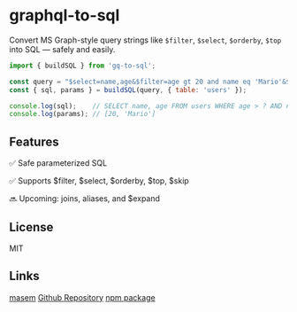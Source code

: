# graphql-to-sql

Convert MS Graph-style query strings like `$filter`, `$select`, `$orderby`, `$top` into SQL — safely and easily.

```js
import { buildSQL } from 'gq-to-sql';

const query = "$select=name,age&$filter=age gt 20 and name eq 'Mario'&$orderby=age desc";
const { sql, params } = buildSQL(query, { table: 'users' });

console.log(sql);    // SELECT name, age FROM users WHERE age > ? AND name = ? ORDER BY age desc
console.log(params); // [20, 'Mario']
```

## Features
✅ Safe parameterized SQL

✅ Supports $filter, $select, $orderby, $top, $skip

🔜 Upcoming: joins, aliases, and $expand

## License
MIT

## Links
[masem](https://masem.at/s/npm)
[Github Repository](https://github.com/masem1899/graphql-to-sql)
[npm package](https://www.npmjs.com/package/gq-to-sql)